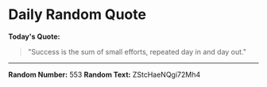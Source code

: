 # Daily Random Quote

**Today's Quote:**
> "Success is the sum of small efforts, repeated day in and day out."

---

**Random Number:** 553
**Random Text:** ZStcHaeNQgi72Mh4
